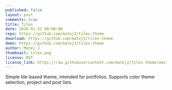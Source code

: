 ```yaml
---
published: false
layout: post
comments: true
title: Tiles
date: 2020-01-31 00:00:00
repo: https://github.com/matej2/tiles-theme
download: https://github.com/matej2/tiles-theme
demo: https://github.com/matej2/tiles-theme
author: Matej J
thumbnail: tiles.png
license: MIT
license_link: https://raw.githubusercontent.com/matej2/tiles-theme/master/LICENSE
---
```


Simple tile-based theme, intended for portfolios. Supports color theme selection, project and post lists.
